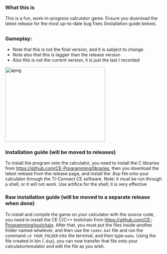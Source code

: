 ### What this is
This is a fun, work-in-progress calculator game. Ensure you download the latest release for the most up-to-date bug fixes (Installation guide below).
## 
### Gameplay:
- Note that this is not the final version, and it is subject to change.
- Note also that this is laggier than the release version
- Also this is not the current version, it is just the last I recorded
<img width="320" height="240" alt="apng" src="https://github.com/user-attachments/assets/a6e21fac-9828-4cc6-bc03-70e30c6e57b0" />



### Installation guide (will be moved to releases)
To install the program onto the calculator, you need to install the C libraries from https://github.com/CE-Programming/libraries, then you download the latest release from the release page, and install the .8xp file onto your calculator through the TI-Connect CE software. Note: it must be run through a shell, or it will not work. Use artifice for the shell; it is very effective
### Raw installation guide (will be moved to a separate release when done)
To install and compile the game on your calculator with the source code, you need to install the CE C/C++ toolchain from https://github.com/CE-Programming/toolchain. After that, you must put the files inside another folder named whatever, and then use the `cedev.bat` file and run the command `cd YOUR_FOLDER` into the terminal, and then type `make`. Using the file created in bin (`.8xp`), you can now transfer that file onto your calculator/emulator and edit the file as you wish. 
